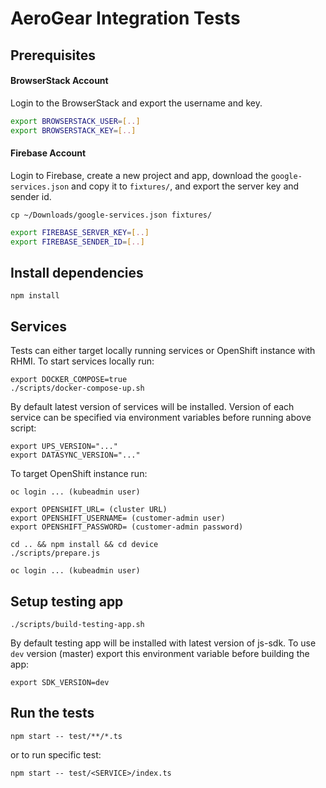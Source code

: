 # AeroGear Integration Tests

## Prerequisites

#### BrowserStack Account

Login to the BrowserStack and export the username and key.

```bash
export BROWSERSTACK_USER=[..]
export BROWSERSTACK_KEY=[..]
```

#### Firebase Account

Login to Firebase, create a new project and app, download the `google-services.json` and copy it to `fixtures/`, and export the server key and sender id.

```
cp ~/Downloads/google-services.json fixtures/
```

```bash
export FIREBASE_SERVER_KEY=[..]
export FIREBASE_SENDER_ID=[..]
```

## Install dependencies

```
npm install
```

## Services

Tests can either target locally running services or OpenShift instance with RHMI. To start services locally run:

```
export DOCKER_COMPOSE=true
./scripts/docker-compose-up.sh
```

By default latest version of services will be installed. Version of each service can be specified via environment variables before running above script:

```
export UPS_VERSION="..."
export DATASYNC_VERSION="..."
```

To target OpenShift instance run:

```
oc login ... (kubeadmin user)

export OPENSHIFT_URL= (cluster URL)
export OPENSHIFT_USERNAME= (customer-admin user)
export OPENSHIFT_PASSWORD= (customer-admin password)

cd .. && npm install && cd device
./scripts/prepare.js

oc login ... (kubeadmin user)
```

## Setup testing app

```
./scripts/build-testing-app.sh
```

By default testing app will be installed with latest version of js-sdk. To use `dev` version (master) export this environment variable before building the app:

```
export SDK_VERSION=dev
```

## Run the tests

```
npm start -- test/**/*.ts
```

or to run specific test:

```
npm start -- test/<SERVICE>/index.ts
```

